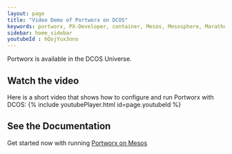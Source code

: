 ```yaml
---
layout: page
title: "Video Demo of Portworx on DCOS"
keywords: portworx, PX-Developer, container, Mesos, Mesosphere, Marathon, storage, DCOS
sidebar: home_sidebar
youtubeId : hQojYux3ono
---
```

Portworx is available in the DCOS Universe.

## Watch the video
Here is a short video that shows how to configure and run Portworx with DCOS:
{% include youtubePlayer.html id=page.youtubeId %}


## See the Documentation
Get started now with running [Portworx on Mesos](/run-with-mesosphere.html)

